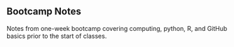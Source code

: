 ## Bootcamp Notes

Notes from one-week bootcamp covering computing, python, R, and GitHub basics prior to the start of classes.
